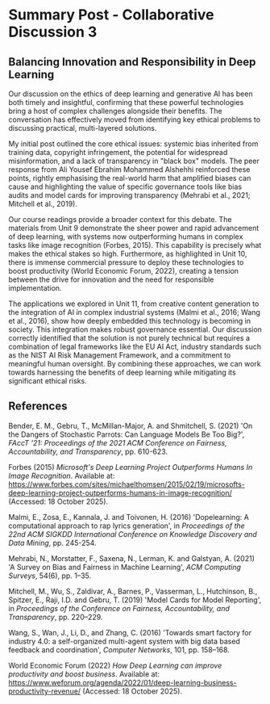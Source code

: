# Summary Post - Collaborative Discussion 3

## Balancing Innovation and Responsibility in Deep Learning

Our discussion on the ethics of deep learning and generative AI has been both timely and insightful, confirming that these powerful technologies bring a host of complex challenges alongside their benefits. The conversation has effectively moved from identifying key ethical problems to discussing practical, multi-layered solutions.

My initial post outlined the core ethical issues: systemic bias inherited from training data, copyright infringement, the potential for widespread misinformation, and a lack of transparency in "black box" models. The peer response from Ali Yousef Ebrahim Mohammed Alshehhi reinforced these points, rightly emphasising the real-world harm that amplified biases can cause and highlighting the value of specific governance tools like bias audits and model cards for improving transparency (Mehrabi et al., 2021; Mitchell et al., 2019).

Our course readings provide a broader context for this debate. The materials from Unit 9 demonstrate the sheer power and rapid advancement of deep learning, with systems now outperforming humans in complex tasks like image recognition (Forbes, 2015). This capability is precisely what makes the ethical stakes so high. Furthermore, as highlighted in Unit 10, there is immense commercial pressure to deploy these technologies to boost productivity (World Economic Forum, 2022), creating a tension between the drive for innovation and the need for responsible implementation.

The applications we explored in Unit 11, from creative content generation to the integration of AI in complex industrial systems (Malmi et al., 2016; Wang et al., 2016), show how deeply embedded this technology is becoming in society. This integration makes robust governance essential. Our discussion correctly identified that the solution is not purely technical but requires a combination of legal frameworks like the EU AI Act, industry standards such as the NIST AI Risk Management Framework, and a commitment to meaningful human oversight. By combining these approaches, we can work towards harnessing the benefits of deep learning while mitigating its significant ethical risks.

## References

Bender, E. M., Gebru, T., McMillan-Major, A. and Shmitchell, S. (2021) 'On the Dangers of Stochastic Parrots: Can Language Models Be Too Big?', *FAccT '21: Proceedings of the 2021 ACM Conference on Fairness, Accountability, and Transparency*, pp. 610-623.

Forbes (2015) *Microsoft's Deep Learning Project Outperforms Humans In Image Recognition*. Available at: https://www.forbes.com/sites/michaelthomsen/2015/02/19/microsofts-deep-learning-project-outperforms-humans-in-image-recognition/ (Accessed: 18 October 2025).

Malmi, E., Zosa, E., Kannala, J. and Toivonen, H. (2016) 'Dopelearning: A computational approach to rap lyrics generation', in *Proceedings of the 22nd ACM SIGKDD International Conference on Knowledge Discovery and Data Mining*, pp. 245-254.

Mehrabi, N., Morstatter, F., Saxena, N., Lerman, K. and Galstyan, A. (2021) 'A Survey on Bias and Fairness in Machine Learning', *ACM Computing Surveys*, 54(6), pp. 1–35.

Mitchell, M., Wu, S., Zaldivar, A., Barnes, P., Vasserman, L., Hutchinson, B., Spitzer, E., Raji, I.D. and Gebru, T. (2019) 'Model Cards for Model Reporting', in *Proceedings of the Conference on Fairness, Accountability, and Transparency*, pp. 220–229.

Wang, S., Wan, J., Li, D., and Zhang, C. (2016) 'Towards smart factory for industry 4.0: a self-organized multi-agent system with big data based feedback and coordination', *Computer Networks*, 101, pp. 158–168.

World Economic Forum (2022) *How Deep Learning can improve productivity and boost business*. Available at: https://www.weforum.org/agenda/2022/01/deep-learning-business-productivity-revenue/ (Accessed: 18 October 2025).


